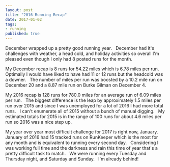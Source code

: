 ```yaml
---
layout: post 
title: "2016 Running Recap"
date: 2017-01-02
tags:
- running
published: true
---
```

December wrapped up a pretty good running year. &nbsp; December had it's challenges with weather, a head cold, and holiday activities so overall I'm pleased even though I only had 8 posted runs for the month. 
 
My December recap is 8 runs for 54.22 miles which is 6.78 miles per run. &nbsp;  Optimally I would have liked to have had 11 or 12 runs but the headcold was a downer. &nbsp;  The number of miles per run was boosted by a 10.2 mile run on December 20 and a 8.87 mile run on Burke Gilman on December 4. 
 
My 2016 recap is 128 runs for 780.0 miles for an average run of 6.09 miles per run. &nbsp;  The biggest difference is the leap by approximately 1.5 miles per run over 2015 and since I was unemployed for a lot of 2016 I had more total runs. &nbsp;  I can't enumerate all of 2015 without a bunch of manual digging. &nbsp;  My estimated totals for 2015 is in the range of 100 runs for about 4.6 miles per run so 2016 was a nice step up. 
 
My year over year most difficult challenge for 2017 is right now, January. &nbsp;  January of 2016 had 15 tracked runs on RunKeeper which is the most for any month and is equivalent to running every second day. &nbsp;  Considering I was working full time and the darkness and rain this time of year that's a pretty difficult task to match. &nbsp;  We were running every Tuesday and Thursday night, and Saturday and Sunday.  &nbsp; I'm already behind!
